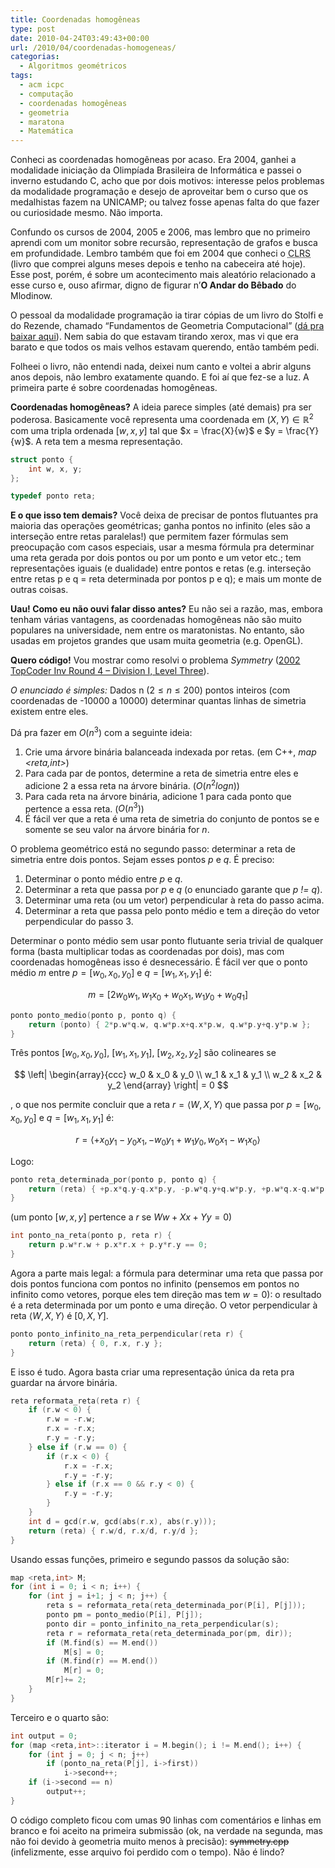 ```yaml
---
title: Coordenadas homogêneas
type: post
date: 2010-04-24T03:49:43+00:00
url: /2010/04/coordenadas-homogeneas/
categorias:
  - Algoritmos geométricos
tags:
  - acm icpc
  - computação
  - coordenadas homogêneas
  - geometria
  - maratona
  - Matemática
---
```


Conheci as coordenadas homogêneas por acaso. Era 2004, ganhei a modalidade iniciação da Olimpíada Brasileira de Informática e passei o inverno estudando C, acho que por dois motivos: interesse pelos problemas da modalidade programação e desejo de aproveitar bem o curso que os medalhistas fazem na UNICAMP; ou talvez fosse apenas falta do que fazer ou curiosidade mesmo. Não importa.

Confundo os cursos de 2004, 2005 e 2006, mas lembro que no primeiro aprendi com um monitor sobre recursão, representação de grafos e busca em profundidade. Lembro também que foi em 2004 que conheci o <acronym title="Cormen, Leiserson, Rivest, Stein - Introduction to Algorithms">CLRS</acronym> (livro que comprei alguns meses depois e tenho na cabeceira até hoje). Esse post, porém, é sobre um acontecimento mais aleatório relacionado a esse curso e, ouso afirmar, digno de figurar n’**O Andar do Bêbado** do Mlodinow.

O pessoal da modalidade programação ia tirar cópias de um livro do Stolfi e do Rezende, chamado “Fundamentos de Geometria Computacional” ([dá pra baixar aqui][1]). Nem sabia do que estavam tirando xerox, mas vi que era barato e que todos os mais velhos estavam querendo, então também pedi.

Folheei o livro, não entendi nada, deixei num canto e voltei a abrir alguns anos depois, não lembro exatamente quando. E foi aí que fez-se a luz. A primeira parte é sobre coordenadas homogêneas.

**Coordenadas homogêneas?** A ideia parece simples (até demais) pra ser poderosa. Basicamente você representa uma coordenada em $(X, Y) \in \mathbb{R}^2$ com uma tripla ordenada $[w, x, y]$ tal que $x = \frac{X}{w}$ e $y = \frac{Y}{w}$. A reta tem a mesma representação.

```cpp
struct ponto {
	int w, x, y;
};

typedef ponto reta;
```

**E o que isso tem demais?** Você deixa de precisar de pontos flutuantes pra maioria das operações geométricas; ganha pontos no infinito (eles são a interseção entre retas paralelas!) que permitem fazer fórmulas sem preocupação com casos especiais, usar a mesma fórmula pra determinar uma reta gerada por dois pontos ou por um ponto e um vetor etc.; tem representações iguais (e dualidade) entre pontos e retas (e.g. interseção entre retas p e q = reta determinada por pontos p e q); e mais um monte de outras coisas.

**Uau! Como eu não ouvi falar disso antes?** Eu não sei a razão, mas, embora tenham várias vantagens, as coordenadas homogêneas não são muito populares na universidade, nem entre os maratonistas. No entanto, são usadas em projetos grandes que usam muita geometria (e.g. OpenGL).

**Quero código!** Vou mostrar como resolvi o problema _Symmetry_ ([2002 TopCoder Inv Round 4 – Division I, Level Three][2]).

_O enunciado é simples:_ Dados n ($2 \leq n \leq 200$) pontos inteiros (com coordenadas de -10000 a 10000) determinar quantas linhas de simetria existem entre eles.

Dá pra fazer em $O(n^3)$ com a seguinte ideia:

1. Crie uma árvore binária balanceada indexada por retas. (em C++, _map <reta,int>_)
2. Para cada par de pontos, determine a reta de simetria entre eles e adicione 2 a essa reta na árvore binária. ($O(n^2 log n)$)
3. Para cada reta na árvore binária, adicione 1 para cada ponto que pertence a essa reta. ($O(n^3)$)
4. É fácil ver que a reta é uma reta de simetria do conjunto de pontos se e somente se seu valor na árvore binária for $n$.

O problema geométrico está no segundo passo: determinar a reta de simetria entre dois pontos. Sejam esses pontos _p_ e _q_. É preciso:

1. Determinar o ponto médio entre _p_ e _q_.
2. Determinar a reta que passa por _p_ e _q_ (o enunciado garante que _p != q_).
3. Determinar uma reta (ou um vetor) perpendicular à reta do passo acima.
4. Determinar a reta que passa pelo ponto médio e tem a direção do vetor perpendicular do passo 3.

Determinar o ponto médio sem usar ponto flutuante seria trivial de qualquer forma (basta multiplicar todas as coordenadas por dois), mas com coordenadas homogêneas isso é desnecessário. É fácil ver que o ponto médio $m$ entre $p = [w_0, x_0, y_0]$ e $q = [w_1, x_1, y_1]$ é:

$$
m = [ 2 w_0 w_1 , w_1 x_0 + w_0 x_1 , w_1 y_0 + w_0 q_1 ]
$$

```cpp
ponto ponto_medio(ponto p, ponto q) {
	return (ponto) { 2*p.w*q.w, q.w*p.x+q.x*p.w, q.w*p.y+q.y*p.w };
}
```

Três pontos $[w_0, x_0, y_0]$, $[w_1, x_1, y_1]$, $[w_2, x_2, y_2]$ são colineares se

$$
\left| \begin{array}{ccc} w_0 & x_0 & y_0 \\ w_1 & x_1 & y_1 \\ w_2 & x_2 & y_2 \end{array} \right| = 0
$$

, o que nos permite concluir que a reta $r = \langle W, X, Y \rangle$ que passa por $p = [ w_0, x_0, y_0 ]$ e $q = [ w_1, x_1, y_1 ]$ é:

$$
r = \langle +x_0 y_1 - y_0 x_1, -w_0 y_1 + w_1 y_0, w_0 x_1 - w_1 x_0\rangle
$$

Logo:

```cpp
ponto reta_determinada_por(ponto p, ponto q) {
	return (reta) { +p.x*q.y-q.x*p.y, -p.w*q.y+q.w*p.y, +p.w*q.x-q.w*p.x };
}
```

(um ponto $[w, x, y]$ pertence a $r$ se $Ww + Xx + Yy = 0$)

```cpp
int ponto_na_reta(ponto p, reta r) {
	return p.w*r.w + p.x*r.x + p.y*r.y == 0;
}
```

Agora a parte mais legal: a fórmula para determinar uma reta que passa por dois pontos funciona com pontos no infinito (pensemos em pontos no infinito como vetores, porque eles tem direção mas tem $w = 0$): o resultado é a reta determinada por um ponto e uma direção. O vetor perpendicular à reta $\langle W, X, Y \rangle$ é $[ 0, X, Y ]$.

```cpp
ponto ponto_infinito_na_reta_perpendicular(reta r) {
	return (reta) { 0, r.x, r.y };
}
```

E isso é tudo. Agora basta criar uma representação única da reta pra guardar na árvore binária.

```cpp
reta reformata_reta(reta r) {
	if (r.w < 0) {
		r.w = -r.w;
		r.x = -r.x;
		r.y = -r.y;
	} else if (r.w == 0) {
		if (r.x < 0) {
			r.x = -r.x;
			r.y = -r.y;
		} else if (r.x == 0 && r.y < 0) {
			r.y = -r.y;
		}
	}
	int d = gcd(r.w, gcd(abs(r.x), abs(r.y)));
	return (reta) { r.w/d, r.x/d, r.y/d };
}
```

Usando essas funções, primeiro e segundo passos da solução são:

```cpp
map <reta,int> M;
for (int i = 0; i < n; i++) {
	for (int j = i+1; j < n; j++) {
		reta s = reformata_reta(reta_determinada_por(P[i], P[j]));
		ponto pm = ponto_medio(P[i], P[j]);
		ponto dir = ponto_infinito_na_reta_perpendicular(s);
		reta r = reformata_reta(reta_determinada_por(pm, dir));
		if (M.find(s) == M.end())
			M[s] = 0;
		if (M.find(r) == M.end())
			M[r] = 0;
		M[r]+= 2;
	}
}
```

Terceiro e o quarto são:

```cpp
int output = 0;
for (map <reta,int>::iterator i = M.begin(); i != M.end(); i++) {
	for (int j = 0; j < n; j++)
		if (ponto_na_reta(P[j], i->first))
			i->second++;
	if (i->second == n)
		output++;
}
```

O código completo ficou com umas 90 linhas com comentários e linhas em branco e foi aceito na primeira submissão (ok, na verdade na segunda, mas não foi devido à geometria muito menos à precisão): ~~symmetry.cpp~~ (infelizmente, esse arquivo foi perdido com o tempo). Não é lindo?

[1]: http://www.ic.unicamp.br/~stolfi/EXPORT/bibliography/stolfi.html
[2]: http://www.topcoder.com/stat?c=problem_statement&pm=924
